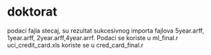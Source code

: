 # doktorat
podaci fajla stecaj, su rezultat  sukcesivnog importa fajlova  5year.arff, 1year.arff, 2year.arff,4year.arrf. Podaci se koriste u ml_final.r
uci_credit_card.xls koriste se u cred_card_final.r

